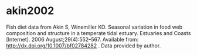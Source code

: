 # akin2002
Fish diet data from Akin S, Winemiller KO. Seasonal variation in food web composition and structure in a temperate tidal estuary. Estuaries and Coasts [Internet]. 2006 August;29(4):552–567. Available from: http://dx.doi.org/10.1007/bf02784282 . Data provided by author.
